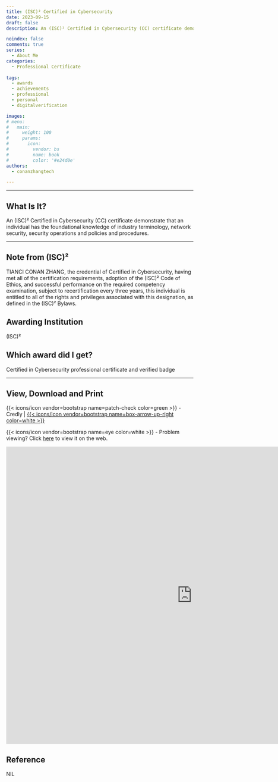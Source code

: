 ```yaml
---
title: (ISC)² Certified in Cybersecurity
date: 2023-09-15
draft: false
description: An (ISC)² Certified in Cybersecurity (CC) certificate demonstrate that an individual has the foundational knowledge of industry terminology, network security, security operations and policies and procedures.

noindex: false
comments: true
series:
  - About Me
categories:
  - Professional Certificate
  
tags:
  - awards
  - achievements
  - professional
  - personal
  - digitalverification

images:
# menu:
#   main:
#     weight: 100
#     params:
#       icon:
#         vendor: bs
#         name: book
#         color: '#e24d0e'
authors:
  - conanzhangtech

---
```



---
## What Is It?

An (ISC)² Certified in Cybersecurity (CC) certificate demonstrate that an individual has the foundational knowledge of industry terminology, network security, security operations and policies and procedures.

---

## Note from (ISC)²

TIANCI CONAN ZHANG, the credential of Certified in Cybersecurity, having met all of the certification requirements, adoption of the (ISC)² Code of Ethics, and successful performance on the required competency examination, subject to recertification every three years, this individual is entitled to all of the rights and privileges associated with this designation, as defined in the (ISC)² Bylaws.

## Awarding Institution

(ISC)²

## Which award did I get?

Certified in Cybersecurity professional certificate and verified badge


<hr>

## View, Download and Print
{{< icons/icon vendor=bootstrap name=patch-check color=green >}} - Credly | [{{< icons/icon vendor=bootstrap name=box-arrow-up-right color=white >}}](https://www.credly.com/badges/7e9ce762-1eca-4787-9cff-6639c91cd3c6/public_url)

{{< icons/icon vendor=bootstrap name=eye color=white >}} - Problem viewing? Click [here](https://file.conanzhang.tech/(ISC)²CC@ZHANG_TIANCI_CONAN_ID1617512.pdf) to view it on the web.

<iframe src="https://file.conanzhang.tech/(ISC)²CC@ZHANG_TIANCI_CONAN_ID1617512.pdf" width="1000" height="800" frameborder="0" scrolling="no" allowfullscreen title="(ISC)²CC@ZHANG_TIANCI_CONAN_ID1617512.pdf"></iframe>

## Reference

NIL
